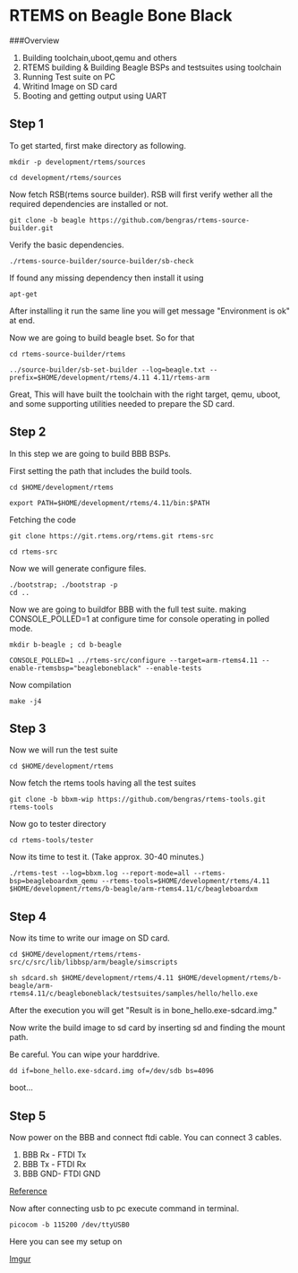 RTEMS on Beagle Bone Black
========

###Overview

1. Building toolchain,uboot,qemu and others
2. RTEMS building & Building Beagle BSPs and testsuites using toolchain
3. Running Test suite on PC
4. Writind Image on SD card
5. Booting and getting output using UART



## Step 1
To get started, first make directory as following.

<pre><code>mkdir -p development/rtems/sources</code></pre>
<pre><code>cd development/rtems/sources</code></pre>

Now fetch RSB(rtems source builder). RSB will first verify wether all the required dependencies are installed or not.

<pre><code>git clone -b beagle https://github.com/bengras/rtems-source-builder.git</code></pre>

Verify the basic dependencies.

<pre><code>./rtems-source-builder/source-builder/sb-check</pre></code>
If found any missing dependency then install it using <pre><code>apt-get</pre></code>

After installing it run the same line you will get message "Environment is ok" at end.

Now we are going to build beagle bset. So for that 

<pre><code>cd rtems-source-builder/rtems</pre></code>
<pre><code>../source-builder/sb-set-builder --log=beagle.txt --prefix=$HOME/development/rtems/4.11 4.11/rtems-arm</pre></code>	

Great, This will have built the toolchain with the right target, qemu, uboot, and some supporting utilities needed to prepare the SD card.

## Step 2

In this step we are going to build BBB BSPs.

First setting the path that includes the build tools.

<pre><code>cd $HOME/development/rtems</pre></code>
<pre><code>export PATH=$HOME/development/rtems/4.11/bin:$PATH</pre></code>

Fetching the code

<pre><code>git clone https://git.rtems.org/rtems.git rtems-src </pre></code>
<pre><code>cd rtems-src</pre></code>

Now we will generate configure files.
<pre><code>./bootstrap; ./bootstrap -p
cd ..</pre></code>

Now we are going to buildfor BBB with the full test suite. making CONSOLE_POLLED=1 at configure time for console operating in polled mode.

<pre><code>mkdir b-beagle ; cd b-beagle</pre></code>
<pre><code>CONSOLE_POLLED=1 ../rtems-src/configure --target=arm-rtems4.11 --enable-rtemsbsp="beagleboneblack" --enable-tests</pre></code>

Now compilation 

<pre><code>make -j4</pre></code>

## Step 3

Now we will run the test suite

<pre><code>cd $HOME/development/rtems</pre></code>

Now fetch the rtems tools having all the test suites
<pre><code>git clone -b bbxm-wip https://github.com/bengras/rtems-tools.git rtems-tools</pre></code>

Now go to tester directory

<pre><code>cd rtems-tools/tester</pre></code>
Now its time to test it. (Take approx. 30-40 minutes.)
<pre><code>./rtems-test --log=bbxm.log --report-mode=all --rtems-bsp=beagleboardxm_qemu --rtems-tools=$HOME/development/rtems/4.11 $HOME/development/rtems/b-beagle/arm-rtems4.11/c/beagleboardxm</pre></code>

## Step 4

Now its time to write our image on SD card.

<pre><code>cd $HOME/development/rtems/rtems-src/c/src/lib/libbsp/arm/beagle/simscripts</pre></code>
<pre><code>sh sdcard.sh $HOME/development/rtems/4.11 $HOME/development/rtems/b-beagle/arm-rtems4.11/c/beagleboneblack/testsuites/samples/hello/hello.exe</pre></code>

After the execution you will get "Result is in bone_hello.exe-sdcard.img."

Now write the build image to sd card by inserting sd and finding the mount path.

Be careful. You can wipe your harddrive.
<pre><code>dd if=bone_hello.exe-sdcard.img of=/dev/sdb bs=4096</pre></code>

boot...

## Step 5

Now power on the BBB and connect ftdi cable. You can connect 3 cables. 

1. BBB Rx - FTDI Tx
2. BBB Tx - FTDI Rx
3. BBB GND- FTDI GND 

[Reference](http://inspire.logicsupply.com/p/serial-connection-j1.html) 

Now after connecting usb to pc execute command in terminal.

<pre><code>picocom -b 115200 /dev/ttyUSB0</pre></code>

Here you can see my setup on 

[Imgur](http://i.imgur.com/dPFBqcV.jpg?1)

